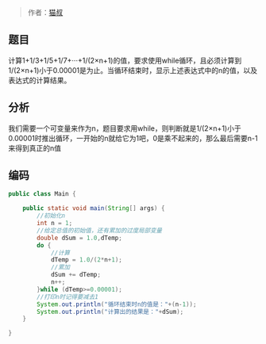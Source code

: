 > 作者：[猫叔](https://github.com/UncleCatMySelf)

## 题目
计算1+1/3+1/5+1/7+···+1/(2×n+1)的值，要求使用while循环，且必须计算到1/(2×n+1)小于0.00001是为止。当循环结束时，显示上述表达式中的n的值，以及表达式的计算结果。

## 分析
我们需要一个可变量来作为n，题目要求用while，则判断就是1/(2×n+1)小于0.00001时推出循环，一开始的n就给它为1吧，0是乘不起来的，那么最后需要n-1来得到真正的n值

## 编码

```java
public class Main {

    public static void main(String[] args) {
        //初始化n
        int n = 1;
        //给定总值的初始值，还有累加的过度局部变量
        double dSum = 1.0,dTemp;
        do {
            //计算
            dTemp = 1.0/(2*n+1);
            //累加
            dSum += dTemp;
            n++;
        }while (dTemp>=0.00001);
        //打印n时记得要减去1
        System.out.println("循环结束时n的值是："+(n-1));
        System.out.println("计算出的结果是："+dSum);
    }

}
```